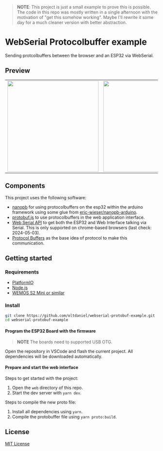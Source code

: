 > **NOTE**: This project is just a small example to prove this is possible. The code in this repo was mostly written in a single afternoon with the motivation of "get this somehow working". Maybe I'll rewrite it some day for a much cleaner version with better abstraction.

# WebSerial Protocolbuffer example

Sending protcolbuffers between the browser and an ESP32 via WebSerial.

## Preview

| | |
|-|-|
| <img src="https://github.com/oltdaniel/webserial-protobuf-example/assets/53529846/141083cf-4d77-4ded-b96b-f06361277871" width="300" /> | <img src="https://github.com/oltdaniel/webserial-protobuf-example/assets/53529846/e2acf29d-df8f-4b3a-9e97-604d2f32f488" width="300" /> |

## Components

This project uses the following software:
- [nanopb](https://github.com/nanopb/nanopb) for using protocolbuffers on the esp32 within the arduino framework using some glue from [eric-wieser/nanopb-arduino](https://github.com/eric-wieser/nanopb-arduino).
- [protobuf.js](https://github.com/protobufjs/protobuf.js) to use protocolbuffers in the web application interface.
- [Web Serial API](https://developer.mozilla.org/en-US/docs/Web/API/Web_Serial_API) to get both the ESP32 and Web Interface talking via Serial. This is only supported on chrome-based browsers (last check: 2024-05-03).
- [Protocol Buffers](https://protobuf.dev/) as the base idea of protocol to make this communication.

## Getting started

### Requirements

- [PlatformIO](https://platformio.org/)
- [Node.js](https://nodejs.org)
- [WEMOS S2 Mini or similar](https://www.wemos.cc/en/latest/s2/s2_mini.html)

### Install

```bash
git clone https://github.com/oltdaniel/webserial-protobuf-example.git
cd webserial-protobuf-example
```

#### Program the ESP32 Board with the firmware

> **NOTE** The boards need to supported USB OTG.

Open the repository in VSCode and flash the current project. All dependencies will be downloaded automatically.

#### Prepare and start the web interface

Steps to get started with the project:
1. Open the `web` directory of this repo.
2. Start the dev server with `yarn dev`.

Steps to compile the new proto file:
1. Install all dependencies using `yarn`.
2. Compile the protobuffer file using `yarn proto:build`.

## License

[MIT License](./LICENSE)
